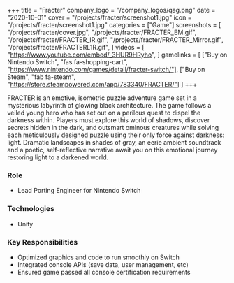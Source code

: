 +++
title = "Fracter"
company_logo = "/company_logos/qag.png"
date = "2020-10-01"
cover = "/projects/fracter/screenshot1.jpg"
icon = "/projects/fracter/screenshot1.jpg"
categories = ["Game"]
screenshots = [
    "/projects/fracter/cover.jpg",
    "/projects/fracter/FRACTER_EM.gif",
    "/projects/fracter/FRACTER_lR.gif",
    "/projects/fracter/FRACTER_Mirror.gif",
    "/projects/fracter/FRACTERL1R.gif",
]
videos = [
    "https://www.youtube.com/embed/_3HUR9HRyho",
]
gamelinks = [
    ["Buy on Nintendo Switch", "fas fa-shopping-cart", "https://www.nintendo.com/games/detail/fracter-switch/"],
    ["Buy on Steam", "fab fa-steam", "https://store.steampowered.com/app/783340/FRACTER/"]
]
+++

FRACTER is an emotive, isometric puzzle adventure game set in a mysterious labyrinth of glowing black architecture. The game follows a veiled young hero who has set out on a perilous quest to dispel the darkness within. Players must explore this world of shadows, discover secrets hidden in the dark, and outsmart ominous creatures while solving each meticulously designed puzzle using their only force against darkness: light. Dramatic landscapes in shades of gray, an eerie ambient soundtrack and a poetic, self-reflective narrative await you on this emotional journey restoring light to a darkened world.

### Role
* Lead Porting Engineer for Nintendo Switch

### Technologies
* Unity

### Key Responsibilities
* Optimized graphics and code to run smoothly on Switch
* Integrated console APIs (save data, user management, etc)
* Ensured game passed all console certification requirements 